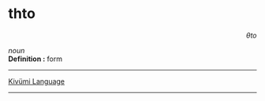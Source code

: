 
# thto

<div align="right"><i>θto</i></div>

*noun*  
**Definition :** form  

---

[Kivümi Language](../README.md)

---
